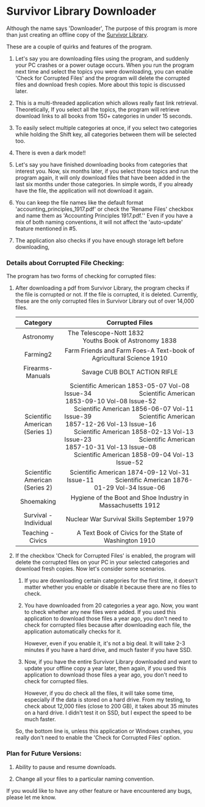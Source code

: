 # Survivor Library Downloader



Although the name says 'Downloader', The purpose of this program is more than just creating an offline copy of the [Survivor Library](https://www.survivorlibrary.com/library-download.html). 

These are a couple of quirks and features of the program.

1. Let's say you are downloading files using the program, and suddenly your PC crashes or a power outage occurs. When you run the program next time and select the topics you were downloading, you can enable 'Check for Corrupted Files' and the program will delete the corrupted files and download fresh copies. More about this topic is discussed later.

2. This is a multi-threaded application which allows really fast link retrieval. Theoretically, If you select all the topics, the program will retrieve download links to all books from 150+ categories in under 15 seconds.

3. To easily select multiple categories at once, if you select two categories while holding the Shift key, all categories between them will be selected too.

4. There is even a dark mode!!

5. Let's say you have finished downloading books from categories that interest you. Now, six months later, if you select those topics and run the program again, it will only download files that have been added in the last six months under those categories. In simple words, if you already have the file, the application will not download it again.

6. You can keep the file names like the default format 'accounting_principles_1917.pdf' or check the 'Rename Files' checkbox and name them as 'Accounting Principles 1917.pdf.'' Even if you have a mix of both naming conventions, it will not affect the 'auto-update' feature mentioned in #5.

7. The application also checks if you have enough storage left before downloading,

### Details about Corrupted File Checking:

The program has two forms of checking for corrupted files:

1. After downloading a pdf from Survivor Library, the program checks if the file is corrupted or not. If the file is corrupted, it is deleted. Currently, these are the only corrupted files in Survivor Library out of over 14,000 files.
   
   | Category                       | Corrupted Files                                                                                                                                                                                                                                                                                                                                                                                                                                                                                                  |
   |:------------------------------:|:----------------------------------------------------------------------------------------------------------------------------------------------------------------------------------------------------------------------------------------------------------------------------------------------------------------------------------------------------------------------------------------------------------------------------------------------------------------------------------------------------------------:|
   | Astronomy                      | The Telescope-Nott 1832                              Youths Book of Astronomy 1838                                                                                                                                                                                                                                                                                                                                                                                                                               |
   | Farming2                       | Farm Friends and Farm Foes-A Text-book of Agricultural Science 1910                                                                                                                                                                                                                                                                                                                                                                                                                                              |
   | Firearms-Manuals               | Savage CUB BOLT ACTION RIFLE                                                                                                                                                                                                                                                                                                                                                                                                                                                                                     |
   | Scientific American (Series 1) | Scientific American 1853-05-07 Vol-08 Issue-34                             Scientific American 1853-09-10 Vol-08 Issue-52                             Scientific American 1856-06-07 Vol-11 Issue-39                             Scientific American 1857-12-26 Vol-13 Issue-16                             Scientific American 1858-02-13 Vol-13 Issue-23                             Scientific American 1857-10-31 Vol-13 Issue-08                             Scientific American 1858-09-04 Vol-13 Issue-52 |
   | Scientific American (Series 2) | Scientific American 1874-09-12 Vol-31 Issue-11             Scientific American 1876-01-29 Vol-34 Issue-06                                                                                                                                                                                                                                                                                                                                                                                                        |
   | Shoemaking                     | Hygiene of the Boot and Shoe Industry in Massachusetts 1912                                                                                                                                                                                                                                                                                                                                                                                                                                                      |
   | Survival - Individual          | Nuclear War Survival Skills September 1979                                                                                                                                                                                                                                                                                                                                                                                                                                                                       |
   | Teaching - Civics              | A Text Book of Civics for the State of Washington 1910                                                                                                                                                                                                                                                                                                                                                                                                                                                           |

2. If the checkbox 'Check for Corrupted Files' is enabled, the program will delete the corrupted files on your PC in your selected categories and download fresh copies. Now let's consider some scenarios.
   
   1. If you are downloading certain categories for the first time, it doesn't matter whether you enable or disable it because there are no files to check.
   
   2. You have downloaded from 20 categories a year ago. Now, you want to check whether any new files were added. If you used this application to download those files a year ago, you don't need to check for corrupted files because after downloading each file, the application automatically checks for it.
      
      However, even if you enable it, it's not a big deal. It will take 2-3 minutes if you have a hard drive, and much faster if you have SSD.
   
   3. Now, if you have the entire Survivor Library downloaded and want to update your offline copy a year later, then again, if you used this application to download those files a year ago, you don't need to check for corrupted files.
      
      However, if you do check all the files, it will take some time, especially if the data is stored on a hard drive. From my testing, to check about 12,000 files (close to 200 GB), it takes about 35 minutes on a hard drive. I didn't test it on SSD, but I expect the speed to be much faster.
   
   So, the bottom line is, unless this application or Windows crashes, you really don't need to enable the 'Check for Corrupted Files' option.

### Plan for Future Versions:

1. Ability to pause and resume downloads.

2. Change all your files to a particular naming convention.

If you would like to have any other feature or have encountered any bugs, please let me know.
